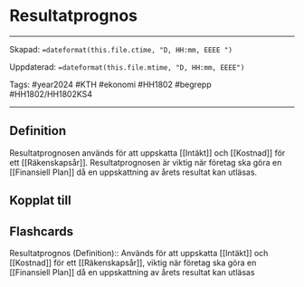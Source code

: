 # Resultatprognos

---

Skapad: `=dateformat(this.file.ctime, "D, HH:mm, EEEE ")`

Uppdaterad: `=dateformat(this.file.mtime, "D, HH:mm, EEEE")`

Tags: #year2024 #KTH #ekonomi #HH1802 #begrepp #HH1802/HH1802KS4

---

## Definition

Resultatprognosen används för att uppskatta [[Intäkt]] och [[Kostnad]] för ett [[Räkenskapsår]]. Resultatprognosen är viktig när företag ska göra en [[Finansiell Plan]] då en uppskattning av årets resultat kan utläsas.

## Kopplat till

## Flashcards

Resultatprognos (Definition):: Används för att uppskatta [[Intäkt]] och [[Kostnad]] för ett [[Räkenskapsår]], viktig när företag ska göra en [[Finansiell Plan]] då en uppskattning av årets resultat kan utläsas
<!--SR:!2024-05-19,6,252!2024-05-30,16,290-->
